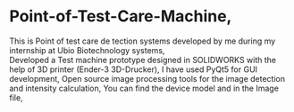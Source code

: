# Point-of-Test-Care-Machine,
This is Point of test care de  tection systems developed by me during my internship at Ubio Biotechnology systems,          
Developed a Test machine prototype designed in SOLIDWORKS with the help of 3D printer (Ender-3 3D-Drucker),
I have used PyQt5 for GUI development,
Open source image processing tools for the image detection and intensity calculation,
You can find the device model and in the Image file,
